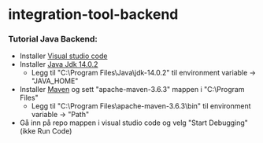 # integration-tool-backend  
### Tutorial Java Backend:
* Installer [Visual studio code](https://code.visualstudio.com/download)
* Installer [Java Jdk 14.0.2](https://www.oracle.com/java/technologies/javase-jdk14-downloads.html)  
  * Legg til "C:\Program Files\Java\jdk-14.0.2" til environment variable -> "JAVA_HOME"
* Installer [Maven](https://maven.apache.org/download.cgi) og sett "apache-maven-3.6.3" mappen i "C:\Program Files\"   
  * Legg til "C:\Program Files\apache-maven-3.6.3\bin" til environment variable -> "Path"
* Gå inn på repo mappen i visual studio code og velg "Start Debugging" (ikke Run Code)
